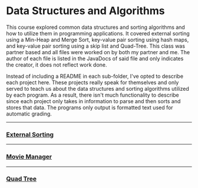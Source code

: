 # Data Structures and Algorithms

This course explored common data structures and sorting algorithms and how to utilize them in programming applications. It covered external sorting using a Min-Heap and Merge Sort, key-value pair sorting using hash maps, and key-value pair sorting using a skip list and Quad-Tree. This class was partner based and all files were worked on by both my partner and me. The author of each file is listed in the JavaDocs of said file and only indicates the creator, it does not reflect work done.

Instead of including a README in each sub-folder, I've opted to describe each project here. These projects really speak for themselves and only served to teach us about the data structures and sorting algorithms utilized by each program. As a result, there isn't much functionality to describe since each project only takes in information to parse and then sorts and stores that data. The programs only output is formatted text used for automatic grading.

---

### [External Sorting](./ExternalSorting/)



---

### [Movie Manager](./MovieManager/)



---

### [Quad Tree](./PRQuadTree/)